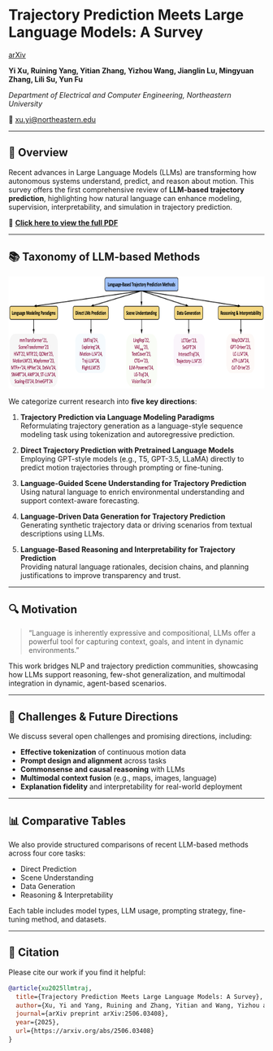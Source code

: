 # Trajectory Prediction Meets Large Language Models: A Survey

[arXiv](https://arxiv.org/abs/2506.03408)

**Yi Xu, Ruining Yang, Yitian Zhang, Yizhou Wang, Jianglin Lu, Mingyuan Zhang, Lili Su, Yun Fu**

*Department of Electrical and Computer Engineering, Northeastern University*  

📧 xu.yi@northeastern.edu 

---

## 📝 Overview

Recent advances in Large Language Models (LLMs) are transforming how autonomous systems understand, predict, and reason about motion. This survey offers the first comprehensive review of **LLM-based trajectory prediction**, highlighting how natural language can enhance modeling, supervision, interpretability, and simulation in trajectory prediction.

📄 **[Click here to view the full PDF](./LLM_Traj_Survey.pdf)**

---

## 📚 Taxonomy of LLM-based Methods
<div align="center">
  <img src="taxonomy.png" width="1000px" height="220px">
</div>

We categorize current research into **five key directions**:

1. **Trajectory Prediction via Language Modeling Paradigms**  
   Reformulating trajectory generation as a language-style sequence modeling task using tokenization and autoregressive prediction.

2. **Direct Trajectory Prediction with Pretrained Language Models**  
   Employing GPT-style models (e.g., T5, GPT-3.5, LLaMA) directly to predict motion trajectories through prompting or fine-tuning.

3. **Language-Guided Scene Understanding for Trajectory Prediction**  
   Using natural language to enrich environmental understanding and support context-aware forecasting.

4. **Language-Driven Data Generation for Trajectory Prediction**  
   Generating synthetic trajectory data or driving scenarios from textual descriptions using LLMs.

5. **Language-Based Reasoning and Interpretability for Trajectory Prediction**  
   Providing natural language rationales, decision chains, and planning justifications to improve transparency and trust.


---

## 🔍 Motivation

> “Language is inherently expressive and compositional, LLMs offer a powerful tool for capturing context, goals, and intent in dynamic environments.”

This work bridges NLP and trajectory prediction communities, showcasing how LLMs support reasoning, few-shot generalization, and multimodal integration in dynamic, agent-based scenarios.

---

## 🚧 Challenges & Future Directions

We discuss several open challenges and promising directions, including:

- **Effective tokenization** of continuous motion data
- **Prompt design and alignment** across tasks
- **Commonsense and causal reasoning** with LLMs
- **Multimodal context fusion** (e.g., maps, images, language)
- **Explanation fidelity** and interpretability for real-world deployment

---

## 📊 Comparative Tables

We also provide structured comparisons of recent LLM-based methods across four core tasks:
- Direct Prediction
- Scene Understanding
- Data Generation
- Reasoning & Interpretability

Each table includes model types, LLM usage, prompting strategy, fine-tuning method, and datasets.

---

## 📁 Citation

Please cite our work if you find it helpful:
```bibtex
@article{xu2025llmtraj,
  title={Trajectory Prediction Meets Large Language Models: A Survey},
  author={Xu, Yi and Yang, Ruining and Zhang, Yitian and Wang, Yizhou and Lu, Jianglin and Zhang, Mingyuan and Su, Lili and Fu, Yun},
  journal={arXiv preprint arXiv:2506.03408},
  year={2025},
  url={https://arxiv.org/abs/2506.03408}
}
